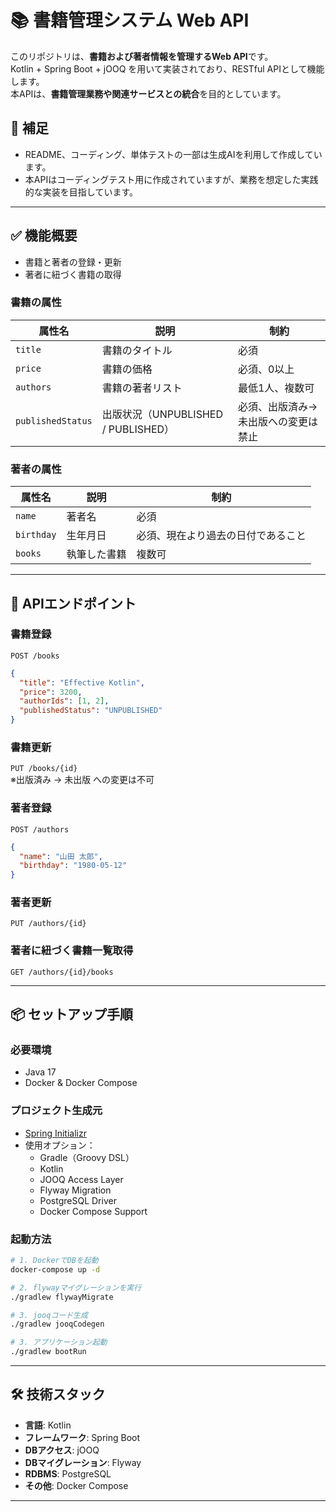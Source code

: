 # 📚 書籍管理システム Web API

このリポジトリは、**書籍および著者情報を管理するWeb API**です。  
Kotlin + Spring Boot + jOOQ を用いて実装されており、RESTful APIとして機能します。  
本APIは、**書籍管理業務や関連サービスとの統合**を目的としています。
## 📄 補足

- README、コーディング、単体テストの一部は生成AIを利用して作成しています。
- 本APIはコーディングテスト用に作成されていますが、業務を想定した実践的な実装を目指しています。

---

## ✅ 機能概要

- 書籍と著者の登録・更新
- 著者に紐づく書籍の取得

### 書籍の属性

| 属性名            | 説明                            | 制約                 |
|-------------------|-------------------------------|--------------------|
| `title`           | 書籍のタイトル                       | 必須                 |
| `price`           | 書籍の価格                         | 必須、0以上             |
| `authors`         | 書籍の著者リスト                      | 最低1人、複数可           |
| `publishedStatus` | 出版状況（UNPUBLISHED / PUBLISHED） | 必須、出版済み→未出版への変更は禁止 |

### 著者の属性

| 属性名      | 説明                   | 制約             |
|-------------|------------------------|----------------|
| `name`      | 著者名                 | 必須             |
| `birthday`  | 生年月日               | 必須、現在より過去の日付であること |
| `books`     | 執筆した書籍           | 複数可            |

---

## 🚀 APIエンドポイント

### 書籍登録

`POST /books`

```json
{
  "title": "Effective Kotlin",
  "price": 3200,
  "authorIds": [1, 2],
  "publishedStatus": "UNPUBLISHED"
}
```

### 書籍更新

`PUT /books/{id}`  
※出版済み → 未出版 への変更は不可

### 著者登録

`POST /authors`

```json
{
  "name": "山田 太郎",
  "birthday": "1980-05-12"
}
```

### 著者更新

`PUT /authors/{id}`

### 著者に紐づく書籍一覧取得

`GET /authors/{id}/books`

---

## 📦 セットアップ手順

### 必要環境

- Java 17
- Docker & Docker Compose

### プロジェクト生成元

- [Spring Initializr](https://start.spring.io/)
- 使用オプション：
    - Gradle（Groovy DSL）
    - Kotlin
    - JOOQ Access Layer
    - Flyway Migration
    - PostgreSQL Driver
    - Docker Compose Support

### 起動方法

```bash
# 1. DockerでDBを起動
docker-compose up -d

# 2. flywayマイグレーションを実行
./gradlew flywayMigrate

# 3. jooqコード生成
./gradlew jooqCodegen

# 3. アプリケーション起動
./gradlew bootRun
```

---

## 🛠️ 技術スタック

- **言語**: Kotlin
- **フレームワーク**: Spring Boot
- **DBアクセス**: jOOQ
- **DBマイグレーション**: Flyway
- **RDBMS**: PostgreSQL
- **その他**: Docker Compose

---
